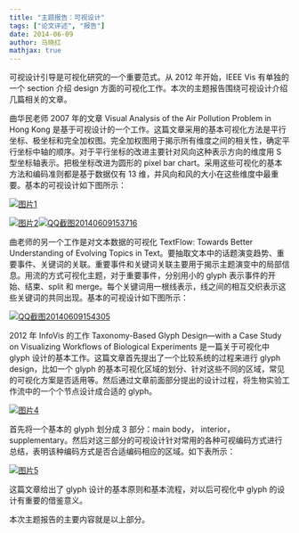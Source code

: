 ```yaml
---
title: "主题报告：可视设计"
tags: ["论文评述", "报告"]
date: 2014-06-09
author: 马晓红
mathjax: true
---
```


可视设计引导是可视化研究的一个重要范式。从 2012 年开始，IEEE Vis 有单独的一个 section 介绍 design 方面的可视化工作。本次的主题报告围绕可视设计介绍几篇相关的文章。

曲华民老师 2007 年的文章 Visual Analysis of the Air Pollution Problem in Hong Kong 是基于可视设计的一个工作。这篇文章采用的基本可视化方法是平行坐标、极坐标和完全加权图。完全加权图用于揭示所有维度之间的相关性，确定平行坐标中轴的顺序。对于平行坐标的改进主要针对风向这种表示方向的维度用 S 型坐标轴表示。把极坐标改进为圆形的 pixel bar chart。采用这些可视化的基本方法和编码准则都是基于数据仅有 13 维，并风向和风的大小在这些维度中最重要。基本的可视设计如下图所示：

[![图片1](http://www.cad.zju.edu.cn/home/vagblog/wp-content/uploads/2014/06/%E5%9B%BE%E7%89%8711.png)](http://www.cad.zju.edu.cn/home/vagblog/wp-content/uploads/2014/06/图片11.png)

[![图片2](http://www.cad.zju.edu.cn/home/vagblog/wp-content/uploads/2014/06/%E5%9B%BE%E7%89%8722.png)](http://www.cad.zju.edu.cn/home/vagblog/wp-content/uploads/2014/06/图片22.png)[![QQ截图20140609153716](http://www.cad.zju.edu.cn/home/vagblog/wp-content/uploads/2014/06/QQ%E6%88%AA%E5%9B%BE20140609153716.png)](http://www.cad.zju.edu.cn/home/vagblog/wp-content/uploads/2014/06/QQ截图20140609153716.png)

曲老师的另一个工作是对文本数据的可视化 TextFlow: Towards Better Understanding of Evolving Topics in Text。要抽取文本中的话题演变趋势、重要事件、关键词的关联。重要事件和关键词关联主要用于揭示主题演变中的局部信息。用流的方式可视化主题，对于重要事件，分别用小的 glyph 表示事件的开始、结束、split 和 merge。每个关键词用一根线表示，线之间的相互交织表示这些关键词的共同出现。基本的可视设计如下图所示：

[![QQ截图20140609154305](http://www.cad.zju.edu.cn/home/vagblog/wp-content/uploads/2014/06/QQ%E6%88%AA%E5%9B%BE20140609154305.png)](http://www.cad.zju.edu.cn/home/vagblog/wp-content/uploads/2014/06/QQ截图20140609154305.png)

2012 年 InfoVis 的工作 Taxonomy-Based Glyph Design—with a Case Study on Visualizing Workflows of Biological Experiments 是一篇关于可视化中 glyph 设计的基本工作。这篇文章首先提出了一个比较系统的过程来进行 glyph design，比如一个 glyph 的基本可视化区域的划分、针对这些不同的区域，常见的可视化方案是否适用等。然后通过文章前面部分提出的设计过程，将生物实验工作流中的一个个节点设计成合适的 glyph。

[![图片4](http://www.cad.zju.edu.cn/home/vagblog/wp-content/uploads/2014/06/%E5%9B%BE%E7%89%874.png)](http://www.cad.zju.edu.cn/home/vagblog/wp-content/uploads/2014/06/图片4.png)

首先将一个基本的 glyph 划分成 3 部分：main body， interior，supplementary。然后对这三部分的可视设计针对常用的各种可视编码方式进行总结，表明该种编码方式是否合适编码相应的区域。如下表所示：

[![图片5](http://www.cad.zju.edu.cn/home/vagblog/wp-content/uploads/2014/06/%E5%9B%BE%E7%89%875.png)](http://www.cad.zju.edu.cn/home/vagblog/wp-content/uploads/2014/06/图片5.png)

这篇文章给出了 glyph 设计的基本原则和基本流程，对以后可视化中 glyph 的设计有重要的借鉴意义。

本次主题报告的主要内容就是以上部分。
